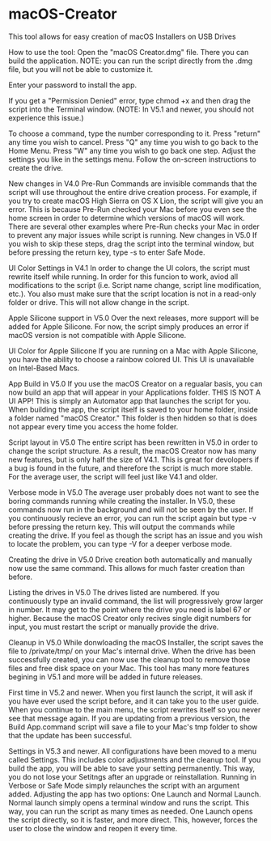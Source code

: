 # macOS-Creator
This tool allows for easy creation of macOS Installers on USB Drives

How to use the tool:
Open the "macOS Creator.dmg" file. There you can build the application.
NOTE: you can run the script directly from the .dmg file, but you will not be able to customize it.

Enter your password to install the app.

If you get a "Permission Denied" error, type chmod +x and then drag the script into the Terminal window.
(NOTE: In V5.1 and newer, you should not experience this issue.)

To choose a command, type the number corresponding to it.
Press "return" any time you wish to cancel.
Press "Q" any time you wish to go back to the Home Menu.
Press "W" any time you wish to go back one step.
Adjust the settings you like in the settings menu.
Follow the on-screen instructions to create the drive.

New changes in V4.0
Pre-Run Commands are invisible commands that the script will use throughout the entire drive creation process.
For example, if you try to create macOS High Sierra on OS X Lion, the script will give you an error.
This is because Pre-Run checked your Mac before you even see the home screen in order to determine which versions of macOS will work.
There are several other examples where Pre-Run checks your Mac in order to prevent any major issues while script is running.
New changes in V5.0
If you wish to skip these steps, drag the script into the terminal window, but before pressing the return key, type -s to enter Safe Mode.

UI Color Settings in V4.1
In order to change the UI colors, the script must rewrite itself while running. In order for this funcion to work, aviod all modifications to the script (i.e. Script name change, script line modification, etc.). You also must make sure that the script location is not in a read-only folder or drive. This will not allow change in the script.

Apple Silicone support in V5.0
Over the next releases, more support will be added for Apple Silicone. For now, the script simply produces an error if macOS version is not compatible with Apple Silicone.

UI Color for Apple Silicone
If you are running on a Mac with Apple Silicone, you have the ability to choose a rainbow colored UI. This UI is unavailable on Intel-Based Macs.

App Build in V5.0
If you use the macOS Creator on a regualar basis, you can now build an app that will appear in your Applications folder. THIS IS NOT A UI APP! This is simply an Automator app that launches the script for you. When building the app, the script itself is saved to your home folder, inside a folder named "macOS Creator." This folder is then hidden so that is does not appear every time you access the home folder.

Script layout in V5.0
The entire script has been rewritten in V5.0 in order to change the script structure. As a result, the macOS Creator now has many new features, but is only half the size of V4.1. This is great for devolopers if a bug is found in the future, and therefore the script is much more stable. For the average user, the script will feel just like V4.1 and older.

Verbose mode in V5.0
The average user probably does not want to see the boring commands running while creating the installer. In V5.0, these commands now run in the background and will not be seen by the user. If you continuously recieve an error, you can run the script again but type -v before pressing the return key. This will output the commands while creating the drive. If you feel as though the script has an issue and you wish to locate the problem, you can type -V for a deeper verbose mode.

Creating the drive in V5.0
Drive creation both automatically and manually now use the same command. This allows for much faster creation than before.

Listing the drives in V5.0
The drives listed are numbered. If you continuously type an invalid command, the list will progressively grow larger in number. It may get to the point where the drive you need is label 67 or higher. Because the macOS Creator only recives single digit numbers for input, you must restart the script or manually provide the drive.

Cleanup in V5.0
While donwloading the macOS Installer, the script saves the file to /private/tmp/ on your Mac's internal drive. When the drive has been successfully created, you can now use the cleanup tool to remove those files and free disk space on your Mac. This tool has many more features begining in V5.1 and more will be added in future releases.

First time in V5.2 and newer.
When you first launch the script, it will ask if you have ever used the script before, and it can take you to the user guide. When you continue to the main menu, the script rewrites itself so you never see that message again. If you are updating from a previous version, the Build App.command script will save a file to your Mac's tmp folder to show that the update has been successful.

Settings in V5.3 and newer.
All configurations have been moved to a menu called Settings. This includes color adjustments and the cleanup tool. If you build the app, you will be able to save your setting permanently. This way, you do not lose your Setitngs after an upgrade or reinstallation. Running in Verbose or Safe Mode simply relaunches the script with an argument added. Adjusting the app has two options: One Launch and Normal Launch. Normal launch simply opens a terminal window and runs the script. This way, you can run the script as many times as needed. One Launch opens the script directly, so it is faster, and more direct. This, however, forces the user to close the window and reopen it every time.
